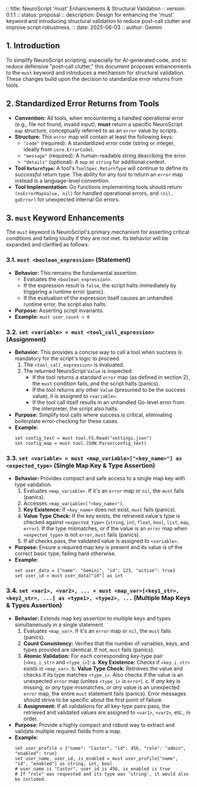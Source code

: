  :: title: NeuroScript 'must' Enhancements & Structural Validation
 :: version: 0.1.1 
 :: status: proposal
 :: description: Design for enhancing the 'must' keyword and introducing structural validation to reduce post-call clutter and improve script robustness.
 :: date: 2025-06-03
 :: author: Gemini
 
 ## 1. Introduction
 
 To simplify NeuroScript scripting, especially for AI-generated code, and to reduce defensive "post-call clutter," this document proposes enhancements to the `must` keyword and introduces a mechanism for structural validation. These changes build upon the decision to standardize error returns from tools.
 
 ## 2. Standardized Error Returns from Tools
 
 * **Convention:** All tools, when encountering a handled operational error (e.g., file not found, invalid input), **must** return a specific NeuroScript `map` structure, conceptually referred to as an `error` value by scripts.
 * **Structure:** This `error` map will contain at least the following keys:
     * `"code"` (required): A standardized error code (string or integer, ideally from `core.ErrorCode`).
     * `"message"` (required): A human-readable string describing the error.
     * `"details"` (optional): A `map` or `string` for additional context.
 * **Tool `ReturnType`:** A tool's `ToolSpec.ReturnType` will continue to define its *successful* return type. The ability for any tool to return an `error` map instead is a language-level convention.
 * **Tool Implementation:** Go functions implementing tools should return `(nsErrorMapValue, nil)` for handled operational errors, and `(nil, goError)` for unexpected internal Go errors.
 
 ## 3. `must` Keyword Enhancements
 
 The `must` keyword is NeuroScript's primary mechanism for asserting critical conditions and failing loudly if they are not met. Its behavior will be expanded and clarified as follows:
 
 ### 3.1. `must <boolean_expression>` (Statement)
 
 * **Behavior:** This remains the fundamental assertion.
     * Evaluates the `<boolean_expression>`.
     * If the expression result is `false`, the script halts immediately by triggering a runtime error (panic).
     * If the evaluation of the expression itself causes an unhandled runtime error, the script also halts.
 * **Purpose:** Asserting script invariants.
 * **Example:** `must user_count > 0`
 
 ### 3.2. `set <variable> = must <tool_call_expression>` (Assignment)
 
 * **Behavior:** This provides a concise way to call a tool when success is mandatory for the script's logic to proceed.
     1.  The `<tool_call_expression>` is evaluated.
     2.  The returned NeuroScript `Value` is inspected:
         * If the tool returns a standard `error` map (as defined in section 2), the `must` condition fails, and the script halts (panics).
         * If the tool returns any other `Value` (presumed to be the success value), it is assigned to `<variable>`.
         * If the tool call itself results in an unhandled Go-level error from the interpreter, the script also halts.
 * **Purpose:** Simplify tool calls where success is critical, eliminating boilerplate error-checking for these cases.
 * **Example:**
     ```neuroscript
     set config_text = must tool.FS.Read("settings.json")
     set config_map = must tool.JSON.Parse(config_text)
     ```
 
 ### 3.3. `set <variable> = must <map_variable>["<key_name>"] as <expected_type>` (Single Map Key & Type Assertion)
 
 * **Behavior:** Provides compact and safe access to a single map key with type validation.
     1.  Evaluates `<map_variable>`. If it's an `error` map or `nil`, the `must` fails (panics).
     2.  Accesses `<map_variable>["<key_name>"]`.
     3.  **Key Existence:** If `<key_name>` does not exist, `must` fails (panics).
     4.  **Value Type Check:** If the key exists, the retrieved value's type is checked against `<expected_type>` (`string`, `int`, `float`, `bool`, `list`, `map`, `error`). If the type mismatches, or if the value is an `error` map when `<expected_type>` is not `error`, `must` fails (panics).
     5.  If all checks pass, the validated value is assigned to `<variable>`.
 * **Purpose:** Ensure a required map key is present and its value is of the correct basic type, failing hard otherwise.
 * **Example:**
     ```neuroscript
     set user_data = {"name": "Gemini", "id": 123, "active": true}
     set user_id = must user_data["id"] as int
     ```
 
 ### 3.4. `set <var1>, <var2>, ... = must <map_var>[<key1_str>, <key2_str>, ...] as <type1>, <type2>, ...` (Multiple Map Keys & Types Assertion)
 
 * **Behavior:** Extends map key assertion to multiple keys and types simultaneously in a single statement.
     1.  Evaluates `<map_var>`. If it's an `error` map or `nil`, the `must` fails (panics).
     2.  **Count Consistency:** Verifies that the number of variables, keys, and types provided are identical. If not, `must` fails (panics).
     3.  **Atomic Validation:** For each corresponding key-type pair (`<key_i_str>` and `<type_i>`):
         a.  **Key Existence:** Checks if `<key_i_str>` exists in `<map_var>`.
         b.  **Value Type Check:** Retrieves the value and checks if its type matches `<type_i>`. Also checks if the value is an unexpected `error` map (unless `<type_i>` is `error`).
         c.  If *any* key is missing, or *any* type mismatches, or *any* value is an unexpected `error` map, the entire `must` statement fails (panics). Error messages should strive to be specific about the first point of failure.
     4.  **Assignment:** If all validations for all key-type pairs pass, the retrieved and validated values are assigned to `<var1>`, `<var2>`, etc., in order.
 * **Purpose:** Provide a highly compact and robust way to extract and validate multiple required fields from a map.
 * **Example:**
     ```neuroscript
     set user_profile = {"name": "Castor", "id": 456, "role": "admin", "enabled": true}
     set user_name, user_id, is_enabled = must user_profile["name", "id", "enabled"] as string, int, bool
     # user_name is "Castor", user_id is 456, is_enabled is true
     # If "role" was requested and its type was 'string', it would also be included.
